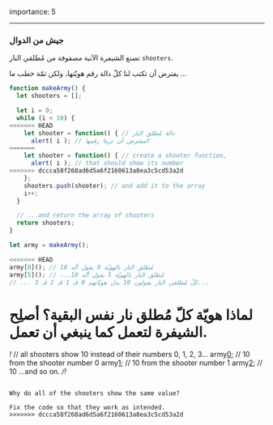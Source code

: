 importance: 5

---

### جيش من الدوال

تصنع الشيفرة الآتية مصفوفة من مُطلقي النار `‎shooters‎`.

يفترض أن تكتب لنا كلّ دالة رقم هويّتها، ولكن ثمّة خطب ما ...

```js run
function makeArmy() {
  let shooters = [];

  let i = 0;
  while (i < 10) {
<<<<<<< HEAD
    let shooter = function() { // دالة مُطلق النار
      alert( i ); // المفترض أن ترينا رقمها
=======
    let shooter = function() { // create a shooter function,
      alert( i ); // that should show its number
>>>>>>> dccca58f268ad6d5a6f2160613a8ea3c5cd53a2d
    };
    shooters.push(shooter); // and add it to the array
    i++;
  }

  // ...and return the array of shooters
  return shooters;
}

let army = makeArmy();

<<<<<<< HEAD
army[0](); // مُطلق النار بالهويّة 0 يقول أنّه 10
army[5](); // ‫مُطلق النار بالهويّة 5 يقول أنّه 10...
// ... كلّ مُطلقي النار يقولون 10 بدل هويّاتهم 0 فَـ 1 فَـ 2 فَـ 3...

```

لماذا هويّة كلّ مُطلق نار نفس البقية؟ أصلِح الشيفرة لتعمل كما ينبغي أن تعمل.
=======
*!*
// all shooters show 10 instead of their numbers 0, 1, 2, 3...
army[0](); // 10 from the shooter number 0
army[1](); // 10 from the shooter number 1
army[2](); // 10 ...and so on.
*/!*
```

Why do all of the shooters show the same value? 

Fix the code so that they work as intended.
>>>>>>> dccca58f268ad6d5a6f2160613a8ea3c5cd53a2d

